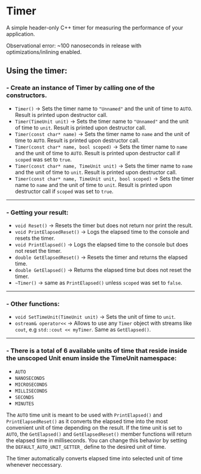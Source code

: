 # Timer
A simple header-only C++ timer for measuring the performance of your application.

Observational error: ~100 nanoseconds in release with optimizations/inlining enabled.

## Using the timer:
### - Create an instance of Timer by calling one of the constructors.
- `Timer()` -> Sets the timer name to `"Unnamed"` and the unit of time to `AUTO`. Result is printed upon destructor call.
- `Timer(TimeUnit unit)` -> Sets the timer name to `"Unnamed"` and the unit of time to `unit`. Result is printed upon destructor call.
- `Timer(const char* name)` -> Sets the timer name to `name` and the unit of time to `AUTO`. Result is printed upon destructor call.
- `Timer(const char* name, bool scoped)` -> Sets the timer name to `name` and the unit of time to `AUTO`. Result is printed upon destructor call if `scoped` was set to `true`.
- `Timer(const char* name, TimeUnit unit)` -> Sets the timer name to `name` and the unit of time to `unit`. Result is printed upon destructor call.
- `Timer(const char* name, TimeUnit unit, bool scoped)` -> Sets the timer name to `name` and the unit of time to `unit`. Result is printed upon destructor call if `scoped` was set to `true`.
---
### - Getting your result:
- `void Reset()` -> Resets the timer but does not return nor print the result.
- `void PrintElapsedReset()` -> Logs the elapsed time to the console and resets the timer.
- `void PrintElapsed()` -> Logs the elapsed time to the console but does not reset the timer.
- `double GetElapsedReset()` -> Resets the timer and returns the elapsed time.
- `double GetElapsed()` -> Returns the elapsed time but does not reset the timer.
- `~Timer()` -> same as `PrintElapsed()` unless `scoped` was set to `false`.
---
### - Other functions:
- `void SetTimeUnit(TimeUnit unit)` -> Sets the unit of time to `unit`.
- `ostream& operator<<` -> Allows to use any `Timer` object with streams like `cout`, e.g `std::cout << myTimer`. Same as `GetElapsed()`.
---
### - There is a total of 6 available units of time that reside inside the unscoped Unit enum inside the TimeUnit namespace:
- `AUTO`
- `NANOSECONDS`
- `MICROSECONDS`
- `MILLISECONDS`
- `SECONDS`
- `MINUTES`

The `AUTO` time unit is meant to be used with `PrintElapsed()` and `PrintElapsedReset()` as it converts the elapsed time into the most convenient unit of time depending on the result. If the time unit is set to `AUTO`, the `GetElapsed()` and `GetElapsedReset()` member functions will return the elapsed time in milliseconds. You can change this behavior by setting the `DEFAULT_AUTO_UNIT_GETTER_` define to the desired unit of time.

The timer automatically converts elapsed time into selected unit of time whenever neccessary.
